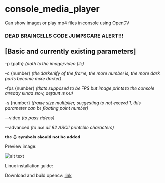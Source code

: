 # console_media_player
Can show images or play mp4 files in console using OpenCV

### DEAD BRAINCELLS CODE JUMPSCARE ALERT!!!

## [Basic and currently existing parameters]

-p {path} *(path to the image/video file)*

-c {number} *(the darkenify of the frame, the more number is, the more dark parts become more darker)*

-fps {number} *(thats supposed to be FPS but image prints to the console already kinda slow, default is 60)*

-s {number} *(frame size multiplier, suggesting to not exceed 1, this parameter can be floating point number)*

--video *(to pass videos)*

--advanced *(to use all 92 ASCII printable characters)*

**the {} symbols should not be added**

Preview image:

![alt text](https://i.ibb.co/0RdCHgST/20-04-2025-203447.jpg)


Linux installation guide:

Download and build opencv: [link](https://docs.opencv.org/4.x/d7/d9f/tutorial_linux_install.html)
